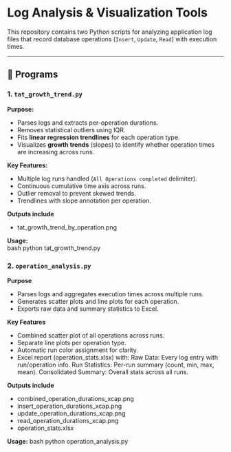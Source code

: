 # Log Analysis & Visualization Tools

This repository contains two Python scripts for analyzing application log files that record database operations (`Insert`, `Update`, `Read`) with execution times.

---

## 📂 Programs

### 1. `tat_growth_trend.py`
**Purpose:**  
- Parses logs and extracts per-operation durations.  
- Removes statistical outliers using IQR.  
- Fits **linear regression trendlines** for each operation type.  
- Visualizes **growth trends** (slopes) to identify whether operation times are increasing across runs.  

**Key Features:**  
- Multiple log runs handled (`All Operations completed` delimiter).  
- Continuous cumulative time axis across runs.  
- Outlier removal to prevent skewed trends.  
- Trendlines with slope annotation per operation.

**Outputs include**
- tat_growth_trend_by_operation.png

**Usage:**  
bash
python tat_growth_trend.py

### 2. `operation_analysis.py`
**Purpose**
- Parses logs and aggregates execution times across multiple runs.
- Generates scatter plots and line plots for each operation.
- Exports raw data and summary statistics to Excel.

**Key Features**
- Combined scatter plot of all operations across runs.
- Separate line plots per operation type.
- Automatic run color assignment for clarity.
- Excel report (operation_stats.xlsx) with:
    Raw Data: Every log entry with run/operation info.
    Run Statistics: Per-run summary (count, min, max, mean).
    Consolidated Summary: Overall stats across all runs.

**Outputs include**
- combined_operation_durations_xcap.png
- insert_operation_durations_xcap.png
- update_operation_durations_xcap.png
- read_operation_durations_xcap.png
- operation_stats.xlsx

**Usage:**
bash
python operation_analysis.py
